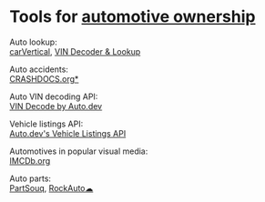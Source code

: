 
# Tools for [automotive ownership](https://notageni.us/autos/)

Auto lookup:  
[carVertical](https://www.carvertical.com/),
[VIN Decoder & Lookup](https://driving-tests.org/vin-decoder/)

Auto accidents:  
[CRASHDOCS.org*](https://www.crashdocs.org/)

Auto VIN decoding API:  
[VIN Decode by Auto.dev](https://www.auto.dev/vin)

Vehicle listings API:  
[Auto.dev's Vehicle Listings API](https://www.auto.dev/listings)

Automotives in popular visual media:  
[IMCDb.org](https://imcdb.org/)

Auto parts:  
[PartSouq](https://partsouq.com/),
[RockAuto☁](https://www.rockauto.com/)

